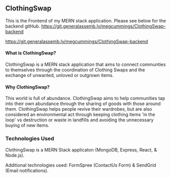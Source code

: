 
## ClothingSwap

This is the Frontend of my MERN stack application. Please see below for the backend gitHub. https://git.generalassemb.ly/megcummings/ClothingSwap-backend


https://git.generalassemb.ly/megcummings/ClothingSwap-backend

#### What is ClothingSwap?

ClothingSwap is a MERN stack application that aims to connect communties to themselves through the coordination of Clothing Swaps and the exchange of unwanted, unloved or outgrown items. 

#### Why ClothingSwap?

This world is full of abundance. ClothingSwap aims to help communities tap into their own abundance through the sharing of  goods with those around them. ClothingSwap helps people revive their wardrobes, but are also considered an environmental act through keeping clothing items 'in the loop' vs destruction or waste in landfills and avoiding the unnecessary buying of new items. 

### Technologies Used

ClothingSwap is a MERN Stack applicaton (MongoDB, Express, React, & Node.js).

Additional technologies used: FormSpree (ContactUs Form) & SendGrid (Email notifications).
